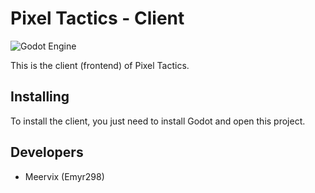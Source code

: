# Pixel Tactics - Client
![Godot Engine](https://img.shields.io/badge/GODOT-%23FFFFFF.svg?style=for-the-badge&logo=godot-engine)

This is the client (frontend) of Pixel Tactics.

## Installing
To install the client, you just need to install Godot and open this project.

## Developers
- Meervix (Emyr298)
